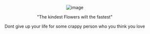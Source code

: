 <div align="center">
 
 ![image](https://github.com/user-attachments/assets/ef3a6147-25e8-46e2-9335-099d5ffce669)


"The kindest Flowers wilt the fastest"





Dont give up your life for some crappy person who you think you love






</div>

